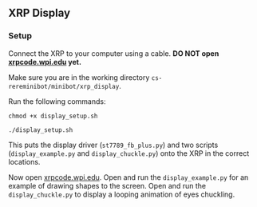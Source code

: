 ## XRP Display


### Setup
Connect the XRP to your computer using a cable. **DO NOT open [xrpcode.wpi.edu](xrpcode.wpi.edu) yet.**

Make sure you are in the working directory `cs-rereminibot/minibot/xrp_display`.

Run the following commands:

`chmod +x display_setup.sh`

`./display_setup.sh`

This puts the display driver (`st7789_fb_plus.py`) and two scripts (`display_example.py` and `display_chuckle.py`) onto the XRP in the correct locations. 

Now open [xrpcode.wpi.edu](xrpcode.wpi.edu). Open and run the `display_example.py` for an example of drawing shapes to the screen. Open and run the `display_chuckle.py` to display a looping animation of eyes chuckling. 
